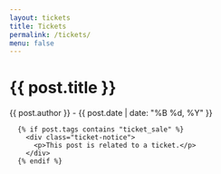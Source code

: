 ```yaml
---
layout: tickets
title: Tickets
permalink: /tickets/
menu: false
---
```


<div class="narrow">
    <main>
      <h1>{{ post.title }}</h1>
      <p>{{ post.author }} - {{ post.date | date: "%B %d, %Y" }}</p>
      
      {% if post.tags contains "ticket_sale" %}
        <div class="ticket-notice">
          <p>This post is related to a ticket.</p>
        </div>
      {% endif %}
</div>
